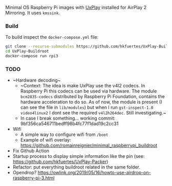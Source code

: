 Minimal OS Raspberry Pi images with [UxPlay](https://github.com/FDH2/UxPlay) installed for AirPlay 2 Mirroring. It uses `kmssink`.

### Build
To build inspect the `docker-compose.yml` file:
```bash
git clone --recurse-submodules https://github.com/hkfuertes/UxPlay-Buildroot
cd UxPlay-Buildroot
docker-compose run rpi3
```

### TODO
- ~Hardware decoding~
  - ~Context: The idea is make UxPlay use the v4l2 codecs. In Raspberry Pi this codecs can be used via hardware. The module `bcm2835-codecs` distributed by Raspberry Pi Foundation, contains the hardware acceleration to do so. As of now, the module is present (I can see the file in `lib/modules`) but when I run `gst-inspect-1.0 video4linux2` I dont see the required `v4l2h264dec`. Still investigating.~
  - In case I break something... working commit: 9bf356ca546711bedff98b4fc77f1dad19c2cc31
- Wifi
  - A simple way to configure wifi from `/boot`
  - Example of wifi overlay: https://github.com/romainreignier/minimal_raspberrypi_buildroot
- Fix Github Action
- Startup process to display simple information like the pin (see: https://github.com/hkfuertes/UxPlay-Packer)
- Refactor: put everything buildroot related in the same folder.
- Opendrop? https://owlink.org/2019/05/16/howto-use-airdrop-on-raspberry-pi-3.html
